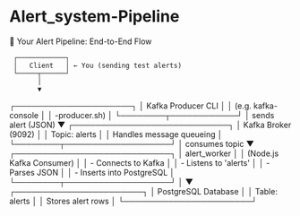 # Alert_system-Pipeline

🔁 Your Alert Pipeline: End-to-End Flow

     ┌────────────┐
     │   Client   │ ← You (sending test alerts)
     └─────┬──────┘
           │
           ▼
 ┌─────────────────────┐
 │  Kafka Producer CLI │
 │ (e.g. kafka-console │
 │   -producer.sh)     │
 └────────┬────────────┘
          │ sends alert (JSON)
          ▼
 ┌────────────────────────────┐
 │     Kafka Broker (9092)    │
 │  Topic: alerts             │
 │  Handles message queueing  │
 └────────┬───────────────────┘
          │ consumes topic
          ▼
 ┌────────────────────────────┐
 │     alert_worker           │
 │ (Node.js Kafka Consumer)   │
 │  - Connects to Kafka       │
 │  - Listens to 'alerts'     │
 │  - Parses JSON             │
 │  - Inserts into PostgreSQL │
 └────────┬───────────────────┘
          │
          ▼
 ┌───────────────────────┐
 │  PostgreSQL Database  │
 │  Table: alerts        │
 │  Stores alert rows    │
 └───────────────────────┘
